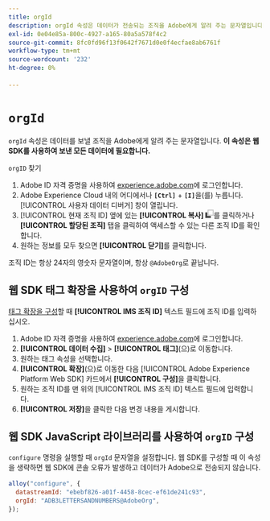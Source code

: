 ```yaml
---
title: orgId
description: orgId 속성은 데이터가 전송되는 조직을 Adobe에게 알려 주는 문자열입니다.
exl-id: 0e04e85a-800c-4927-a165-80a5a578f4c2
source-git-commit: 8fc0fd96f13f0642f7671d0e0f4ecfae8ab6761f
workflow-type: tm+mt
source-wordcount: '232'
ht-degree: 0%

---
```


# `orgId`

`orgId` 속성은 데이터를 보낼 조직을 Adobe에게 알려 주는 문자열입니다. **이 속성은 웹 SDK를 사용하여 보낸 모든 데이터에 필요합니다.**

`orgID` 찾기

1. Adobe ID 자격 증명을 사용하여 [experience.adobe.com](https://experience.adobe.com)에 로그인합니다.
1. Adobe Experience Cloud 내의 어디에서나 **`[Ctrl]`** + **`[I]`**&#x200B;을(를) 누릅니다. [!UICONTROL 사용자 데이터 디버거] 창이 열립니다.
1. [!UICONTROL 현재 조직 ID] 옆에 있는 **[!UICONTROL 복사]** ![복사](../../assets/copy.png)를 클릭하거나 **[!UICONTROL 할당된 조직]** 탭을 클릭하여 액세스할 수 있는 다른 조직 ID를 확인합니다.
1. 원하는 정보를 모두 찾으면 **[!UICONTROL 닫기]**&#x200B;를 클릭합니다.

조직 ID는 항상 24자의 영숫자 문자열이며, 항상 `@AdobeOrg`로 끝납니다.

## 웹 SDK 태그 확장을 사용하여 `orgID` 구성

[태그 확장을 구성](/help/tags/extensions/client/web-sdk/web-sdk-extension-configuration.md)할 때 **[!UICONTROL IMS 조직 ID]** 텍스트 필드에 조직 ID를 입력하십시오.

1. Adobe ID 자격 증명을 사용하여 [experience.adobe.com](https://experience.adobe.com)에 로그인합니다.
1. **[!UICONTROL 데이터 수집]** > **[!UICONTROL 태그]**(으)로 이동합니다.
1. 원하는 태그 속성을 선택합니다.
1. **[!UICONTROL 확장]**(으)로 이동한 다음 [!UICONTROL Adobe Experience Platform Web SDK] 카드에서 **[!UICONTROL 구성]**&#x200B;을 클릭합니다.
1. 원하는 조직 ID를 맨 위의 [!UICONTROL IMS 조직 ID] 텍스트 필드에 입력합니다.
1. **[!UICONTROL 저장]**&#x200B;을 클릭한 다음 변경 내용을 게시합니다.

## 웹 SDK JavaScript 라이브러리를 사용하여 `orgID` 구성

`configure` 명령을 실행할 때 `orgId` 문자열을 설정합니다. 웹 SDK를 구성할 때 이 속성을 생략하면 웹 SDK에 콘솔 오류가 발생하고 데이터가 Adobe으로 전송되지 않습니다.

```js
alloy("configure", {
  datastreamId: "ebebf826-a01f-4458-8cec-ef61de241c93",
  orgId: "ADB3LETTERSANDNUMBERS@AdobeOrg",
});
```
